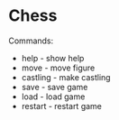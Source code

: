 # Chess

Commands:

- help      -  show help <br />
- move      -  move figure <br />
- castling  -  make castling <br />
- save      -  save game <br />
- load      -  load game <br />
- restart   -  restart game <br />
